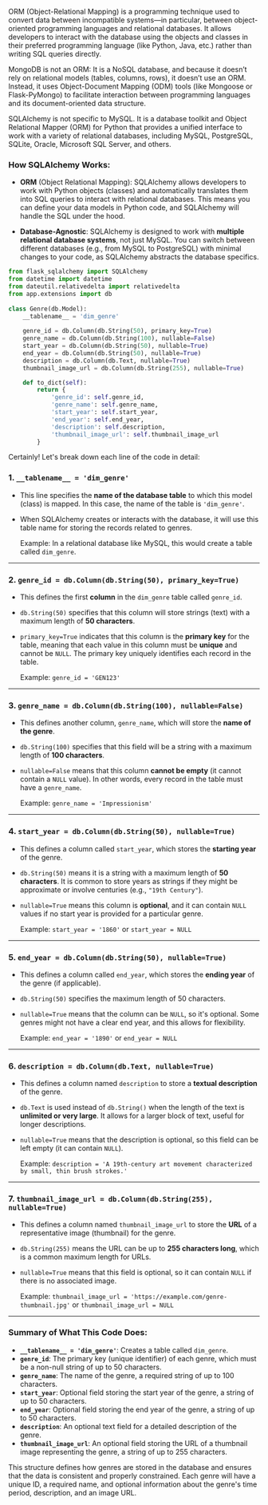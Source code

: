 ORM (Object-Relational Mapping) is a programming technique used to convert data between incompatible systems—in particular, between object-oriented programming languages and relational databases. It allows developers to interact with the database using the objects and classes in their preferred programming language (like Python, Java, etc.) rather than writing SQL queries directly.

MongoDB is not an ORM: It is a NoSQL database, and because it doesn’t rely on relational models (tables, columns, rows), it doesn’t use an ORM. Instead, it uses Object-Document Mapping (ODM) tools (like Mongoose or Flask-PyMongo) to facilitate interaction between programming languages and its document-oriented data structure.

SQLAlchemy is not specific to MySQL. It is a database toolkit and Object Relational Mapper (ORM) for Python that provides a unified interface to work with a variety of relational databases, including MySQL, PostgreSQL, SQLite, Oracle, Microsoft SQL Server, and others.

### How SQLAlchemy Works:

-   **ORM** (Object Relational Mapping): SQLAlchemy allows developers to work with Python objects (classes) and automatically translates them into SQL queries to interact with relational databases. This means you can define your data models in Python code, and SQLAlchemy will handle the SQL under the hood.
    
-   **Database-Agnostic**: SQLAlchemy is designed to work with **multiple relational database systems**, not just MySQL. You can switch between different databases (e.g., from MySQL to PostgreSQL) with minimal changes to your code, as SQLAlchemy abstracts the database specifics.


```python
from flask_sqlalchemy import SQLAlchemy
from datetime import datetime
from dateutil.relativedelta import relativedelta
from app.extensions import db
    
class Genre(db.Model):
    __tablename__ = 'dim_genre'
    
    genre_id = db.Column(db.String(50), primary_key=True)
    genre_name = db.Column(db.String(100), nullable=False)
    start_year = db.Column(db.String(50), nullable=True)
    end_year = db.Column(db.String(50), nullable=True)
    description = db.Column(db.Text, nullable=True)
    thumbnail_image_url = db.Column(db.String(255), nullable=True)

    def to_dict(self):
        return {
            'genre_id': self.genre_id,
            'genre_name': self.genre_name,
            'start_year': self.start_year,
            'end_year': self.end_year,
            'description': self.description,
            'thumbnail_image_url': self.thumbnail_image_url
        }
```

Certainly! Let's break down each line of the code in detail:

### 1. `__tablename__ = 'dim_genre'`

-   This line specifies the **name of the database table** to which this model (class) is mapped. In this case, the name of the table is `'dim_genre'`.
    
-   When SQLAlchemy creates or interacts with the database, it will use this table name for storing the records related to genres.
    
    Example: In a relational database like MySQL, this would create a table called `dim_genre`.
    

----------

### 2. `genre_id = db.Column(db.String(50), primary_key=True)`

-   This defines the first **column** in the `dim_genre` table called `genre_id`.
    
-   `db.String(50)` specifies that this column will store strings (text) with a maximum length of **50 characters**.
    
-   `primary_key=True` indicates that this column is the **primary key** for the table, meaning that each value in this column must be **unique** and cannot be `NULL`. The primary key uniquely identifies each record in the table.
    
    Example: `genre_id = 'GEN123'`
    

----------

### 3. `genre_name = db.Column(db.String(100), nullable=False)`

-   This defines another column, `genre_name`, which will store the **name of the genre**.
    
-   `db.String(100)` specifies that this field will be a string with a maximum length of **100 characters**.
    
-   `nullable=False` means that this column **cannot be empty** (it cannot contain a `NULL` value). In other words, every record in the table must have a `genre_name`.
    
    Example: `genre_name = 'Impressionism'`
    

----------

### 4. `start_year = db.Column(db.String(50), nullable=True)`

-   This defines a column called `start_year`, which stores the **starting year** of the genre.
    
-   `db.String(50)` means it is a string with a maximum length of **50 characters**. It is common to store years as strings if they might be approximate or involve centuries (e.g., `"19th Century"`).
    
-   `nullable=True` means this column is **optional**, and it can contain `NULL` values if no start year is provided for a particular genre.
    
    Example: `start_year = '1860'` or `start_year = NULL`
    

----------

### 5. `end_year = db.Column(db.String(50), nullable=True)`

-   This defines a column called `end_year`, which stores the **ending year** of the genre (if applicable).
    
-   `db.String(50)` specifies the maximum length of 50 characters.
    
-   `nullable=True` means that the column can be `NULL`, so it's optional. Some genres might not have a clear end year, and this allows for flexibility.
    
    Example: `end_year = '1890'` or `end_year = NULL`
    

----------

### 6. `description = db.Column(db.Text, nullable=True)`

-   This defines a column named `description` to store a **textual description** of the genre.
    
-   `db.Text` is used instead of `db.String()` when the length of the text is **unlimited or very large**. It allows for a larger block of text, useful for longer descriptions.
    
-   `nullable=True` means that the description is optional, so this field can be left empty (it can contain `NULL`).
    
    Example: `description = 'A 19th-century art movement characterized by small, thin brush strokes.'`
    

----------

### 7. `thumbnail_image_url = db.Column(db.String(255), nullable=True)`

-   This defines a column named `thumbnail_image_url` to store the **URL** of a representative image (thumbnail) for the genre.
    
-   `db.String(255)` means the URL can be up to **255 characters long**, which is a common maximum length for URLs.
    
-   `nullable=True` means that this field is optional, so it can contain `NULL` if there is no associated image.
    
    Example: `thumbnail_image_url = 'https://example.com/genre-thumbnail.jpg'` or `thumbnail_image_url = NULL`
    

----------

### **Summary of What This Code Does:**

-   **`__tablename__ = 'dim_genre'`**: Creates a table called `dim_genre`.
-   **`genre_id`**: The primary key (unique identifier) of each genre, which must be a non-null string of up to 50 characters.
-   **`genre_name`**: The name of the genre, a required string of up to 100 characters.
-   **`start_year`**: Optional field storing the start year of the genre, a string of up to 50 characters.
-   **`end_year`**: Optional field storing the end year of the genre, a string of up to 50 characters.
-   **`description`**: An optional text field for a detailed description of the genre.
-   **`thumbnail_image_url`**: An optional field storing the URL of a thumbnail image representing the genre, a string of up to 255 characters.

This structure defines how genres are stored in the database and ensures that the data is consistent and properly constrained. Each genre will have a unique ID, a required name, and optional information about the genre's time period, description, and an image URL.
